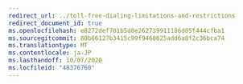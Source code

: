 ```yaml
---
redirect_url: ../toll-free-dialing-limitations-and-restrictions
redirect_document_id: true
ms.openlocfilehash: e8272def701b5d0e262739911186d05f444cfba1
ms.sourcegitcommit: 80b66127b3415c99f9468625add6a8f2c36bca74
ms.translationtype: MT
ms.contentlocale: ja-JP
ms.lasthandoff: 10/07/2020
ms.locfileid: "48376760"
---
```

